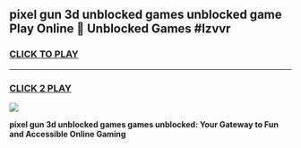 
## pixel gun 3d unblocked games unblocked game Play Online 👋 Unblocked Games #lzvvr
<h3>
<a href="https://premium.freeplayer.one?title=pixel_gun_3d_unblocked_games&ref=21F">CLICK TO PLAY</a></h3>
<hr>

<h3>
<a href="https://premium.freeplayer.one?title=pixel_gun_3d_unblocked_games&ref=21F">CLICK 2 PLAY</a>
  
</h3>

<a href="https://premium.freeplayer.one?title=pixel_gun_3d_unblocked_games&ref=21F/"><img src="https://clearcache.store/games.png"></a>


**pixel gun 3d unblocked games games unblocked: Your Gateway to Fun and Accessible Online Gaming**
